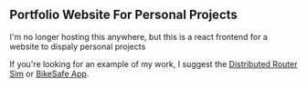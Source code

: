 ## Portfolio Website For Personal Projects

I'm no longer hosting this anywhere, but this is a react frontend for a website to dispaly personal projects

If you're looking for an example of my work, I suggest the [Distributed Router Sim](https://github.com/hud987/DistributedRouters) or [BikeSafe App](https://github.com/hud987/BikeSafeApp).


